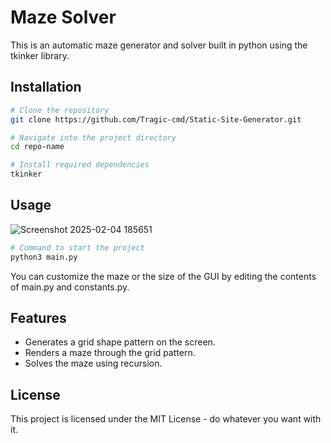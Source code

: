 # Maze Solver

This is an automatic maze generator and solver built in python using the tkinker library. 

## Installation

```bash
# Clone the repository
git clone https://github.com/Tragic-cmd/Static-Site-Generator.git

# Navigate into the project directory
cd repo-name

# Install required dependencies
tkinker
```

## Usage

![Screenshot 2025-02-04 185651](https://github.com/user-attachments/assets/3054f15c-e213-440b-8d4f-5fc1e1c3e16c)

```bash
# Command to start the project
python3 main.py
```

You can customize the maze or the size of the GUI by editing the contents of main.py and constants.py.

## Features

- Generates a grid shape pattern on the screen.
- Renders a maze through the grid pattern.
- Solves the maze using recursion.

## License

This project is licensed under the MIT License - do whatever you want with it.
